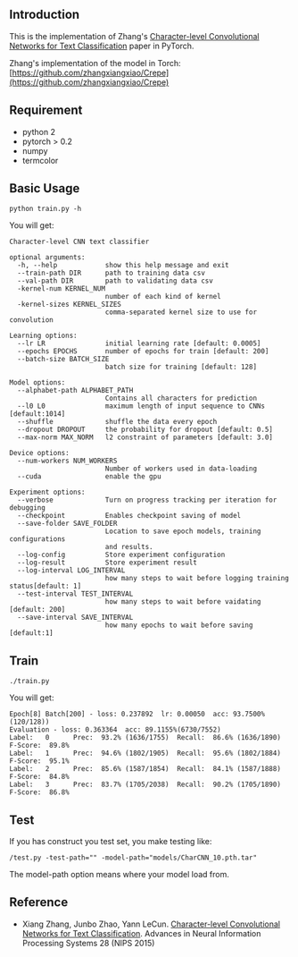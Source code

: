 ## Introduction
This is the implementation of Zhang's [Character-level Convolutional Networks for Text Classification](http://arxiv.org/abs/1509.01626) paper in PyTorch.

Zhang's implementation of the model in Torch:
[https://github.com/zhangxiangxiao/Crepe](https://github.com/zhangxiangxiao/Crepe)

## Requirement
* python 2
* pytorch > 0.2
* numpy
* termcolor

## Basic Usage
```
python train.py -h
```

You will get:

```
Character-level CNN text classifier

optional arguments:
  -h, --help            show this help message and exit
  --train-path DIR      path to training data csv
  --val-path DIR        path to validating data csv
  -kernel-num KERNEL_NUM
                        number of each kind of kernel
  -kernel-sizes KERNEL_SIZES
                        comma-separated kernel size to use for convolution

Learning options:
  --lr LR               initial learning rate [default: 0.0005]
  --epochs EPOCHS       number of epochs for train [default: 200]
  --batch-size BATCH_SIZE
                        batch size for training [default: 128]

Model options:
  --alphabet-path ALPHABET_PATH
                        Contains all characters for prediction
  --l0 L0               maximum length of input sequence to CNNs [default:1014]
  --shuffle             shuffle the data every epoch
  --dropout DROPOUT     the probability for dropout [default: 0.5]
  --max-norm MAX_NORM   l2 constraint of parameters [default: 3.0]

Device options:
  --num-workers NUM_WORKERS
                        Number of workers used in data-loading
  --cuda                enable the gpu

Experiment options:
  --verbose             Turn on progress tracking per iteration for debugging
  --checkpoint          Enables checkpoint saving of model
  --save-folder SAVE_FOLDER
                        Location to save epoch models, training configurations
                        and results.
  --log-config          Store experiment configuration
  --log-result          Store experiment result
  --log-interval LOG_INTERVAL
                        how many steps to wait before logging training status[default: 1]
  --test-interval TEST_INTERVAL
                        how many steps to wait before vaidating [default: 200]
  --save-interval SAVE_INTERVAL
                        how many epochs to wait before saving [default:1]
```

## Train
```
./train.py
```
You will get:

```
Epoch[8] Batch[200] - loss: 0.237892  lr: 0.00050  acc: 93.7500%(120/128))
Evaluation - loss: 0.363364  acc: 89.1155%(6730/7552)
Label:   0      Prec:  93.2% (1636/1755)  Recall:  86.6% (1636/1890)  F-Score:  89.8%
Label:   1      Prec:  94.6% (1802/1905)  Recall:  95.6% (1802/1884)  F-Score:  95.1%
Label:   2      Prec:  85.6% (1587/1854)  Recall:  84.1% (1587/1888)  F-Score:  84.8%
Label:   3      Prec:  83.7% (1705/2038)  Recall:  90.2% (1705/1890)  F-Score:  86.8%
```

## Test
If you has construct you test set, you make testing like:

```
/test.py -test-path="" -model-path="models/CharCNN_10.pth.tar"
```
The model-path option means where your model load from.


## Reference
* Xiang Zhang, Junbo Zhao, Yann LeCun. [Character-level Convolutional Networks for Text Classification](http://arxiv.org/abs/1509.01626). Advances in Neural Information Processing Systems 28 (NIPS 2015)

